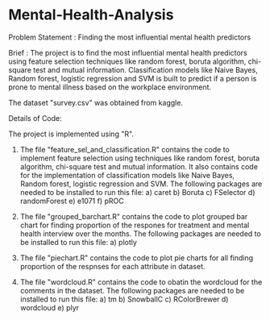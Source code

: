 # Mental-Health-Analysis
Problem Statement : Finding the most influential mental health predictors

Brief : The project is to find the most influential mental health predictors using feature selection techniques like random forest, boruta algorithm, chi-square test and mutual information. Classification models like Naive Bayes, Random forest, logistic regression and SVM is built to predict if a person is prone to mental illness based on the workplace environment.

The dataset "survey.csv" was obtained from kaggle.

Details of Code:

The project is implemented using "R".

1. The file "feature_sel_and_classification.R" contains the code to implement feature selection using techniques like random forest, boruta algorithm, chi-square test and mutual information. It also contains code for the implementation of classification models like Naive Bayes, Random forest, logistic regression and SVM.
The following packages are needed to be installed to run this file:
	a) caret
	b) Boruta
	c) FSelector
	d) randomForest
	e) e1071
	f) pROC

2. The file "grouped_barchart.R" contains the code to plot grouped bar chart for finding proportion of the respones for treatment and mental health interview over the months.
The following packages are needed to be installed to run this file:
	a) plotly

3. The file "piechart.R" contains the code to plot pie charts for all finding proportion of the respnses for each attribute in dataset.

4. The file "wordcloud.R" contains the code to obatin the wordcloud for the comments in the dataset.
The following packages are needed to be installed to run this file:
	a) tm
	b) SnowballC
	c) RColorBrewer
	d) wordcloud
	e) plyr
